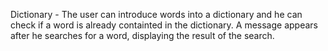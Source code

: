 Dictionary - The user can introduce words into a dictionary and he can check if a word is already containted in the dictionary. A message appears after he searches for a word, displaying the result of the search.
